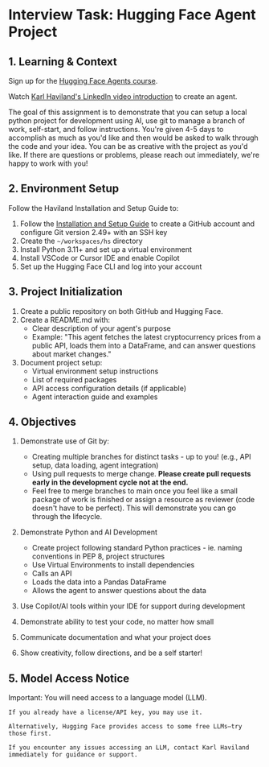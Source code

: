 # Interview Task: Hugging Face Agent Project

## 1. Learning & Context

Sign up for the [Hugging Face Agents course](https://huggingface.co/learn/agents).

Watch [Karl Haviland's LinkedIn video introduction](https://www.linkedin.com/posts/karlhaviland_hf-first-agent-template-agents-course-activity-7298389656415465472-QTQA) to create an agent.

The goal of this assignment is to demonstrate that you can setup a local python project for development using AI, use git to manage a branch of work, self-start, and follow instructions.  You're given 4-5 days to accomplish as much as you'd like and then would be asked to walk through the code and your idea.  You can be as creative with the project as you'd like.  If there are questions or problems, please reach out immediately, we're happy to work with you!

## 2. Environment Setup

Follow the Haviland Installation and Setup Guide to:
1. Follow the [Installation and Setup Guide](installation-and-setup-guide.md) to create a GitHub account and configure Git version 2.49+ with an SSH key
2. Create the `~/workspaces/hs` directory
3. Install Python 3.11+ and set up a virtual environment
4. Install VSCode or Cursor IDE and enable Copilot
5. Set up the Hugging Face CLI and log into your account

## 3. Project Initialization

1. Create a public repository on both GitHub and Hugging Face.
2. Create a README.md with:
    * Clear description of your agent's purpose
    * Example: "This agent fetches the latest cryptocurrency prices from a public API, loads them into a DataFrame, and can answer questions about market changes."
3. Document project setup:
    * Virtual environment setup instructions
    * List of required packages
    * API access configuration details (if applicable)
    * Agent interaction guide and examples


## 4. Objectives

1. Demonstrate use of Git by:
    * Creating multiple branches for distinct tasks - up to you! (e.g., API setup, data loading, agent integration)
    * Using pull requests to merge change. **Please create pull requests early in the development cycle not at the end.**
    * Feel free to merge branches to main once you feel like a small package of work is finished or assign a resource as reviewer (code doesn't have to be perfect). This will demonstrate you can go through the lifecycle.

2. Demonstrate Python and AI Development
    * Create project following standard Python practices - ie. naming conventions in PEP 8, project structures
    * Use Virtual Environments to install dependencies
    * Calls an API
    * Loads the data into a Pandas DataFrame
    * Allows the agent to answer questions about the data

3. Use Copilot/AI tools within your IDE for support during development

4. Demonstrate ability to test your code, no matter how small

5. Communicate documentation and what your project does

6. Show creativity, follow directions, and be a self starter! 

## 5. Model Access Notice

Important: You will need access to a language model (LLM).

    If you already have a license/API key, you may use it.

    Alternatively, Hugging Face provides access to some free LLMs—try those first.

    If you encounter any issues accessing an LLM, contact Karl Haviland immediately for guidance or support.